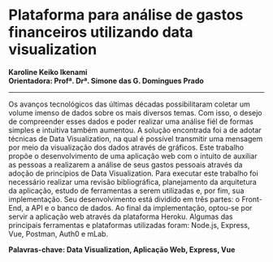 # Plataforma para análise de gastos financeiros utilizando data visualization
**Karoline Keiko Ikenami**  
**Orientadora: Profª. Drª. Simone das G. Domingues Prado**
***
Os avanços tecnológicos das últimas décadas possibilitaram coletar um volume imenso de dados sobre os mais diversos temas. Com isso, o desejo de compreender esses dados e poder realizar uma análise fiél de formas simples e intuitiva também aumentou. A solução encontrada foi a de adotar técnicas de Data Visualization, na qual é possível transmitir uma mensagem por meio da visualização dos dados através de gráficos. Este trabalho propõe o desenvolvimento de uma aplicação web com o intuito de auxiliar as pessoas a realizarem a análise de seus gastos pessoais através da adoção de princípios de Data Visualization. Para executar este trabalho foi necessário realizar uma revisão bibliográfica, planejamento da arquitetura da aplicação, estudo de ferramentas a serem utilizadas e, por fim, sua implementação. Seu desenvolvimento está dividido em três partes: o Front-End, a API e o banco de dados. Ao final da implementação, optou-se por servir a aplicação web através da plataforma Heroku. Algumas das principais ferramentas e plataformas utilizadas foram: Node.js, Express, Vue, Postman, Auth0 e mLab.  

**Palavras-chave: Data Visualization, Aplicação Web, Express, Vue**